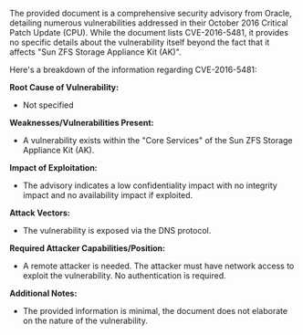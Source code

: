 The provided document is a comprehensive security advisory from Oracle, detailing numerous vulnerabilities addressed in their October 2016 Critical Patch Update (CPU). While the document lists CVE-2016-5481, it provides no specific details about the vulnerability itself beyond the fact that it affects "Sun ZFS Storage Appliance Kit (AK)". 

Here's a breakdown of the information regarding CVE-2016-5481:

**Root Cause of Vulnerability:**
- Not specified

**Weaknesses/Vulnerabilities Present:**
-  A vulnerability exists within the "Core Services" of the Sun ZFS Storage Appliance Kit (AK).

**Impact of Exploitation:**
- The advisory indicates a low confidentiality impact with no integrity impact and no availability impact if exploited.

**Attack Vectors:**
- The vulnerability is exposed via the DNS protocol.

**Required Attacker Capabilities/Position:**
- A remote attacker is needed. The attacker must have network access to exploit the vulnerability. No authentication is required.

**Additional Notes:**
- The provided information is minimal, the document does not elaborate on the nature of the vulnerability.